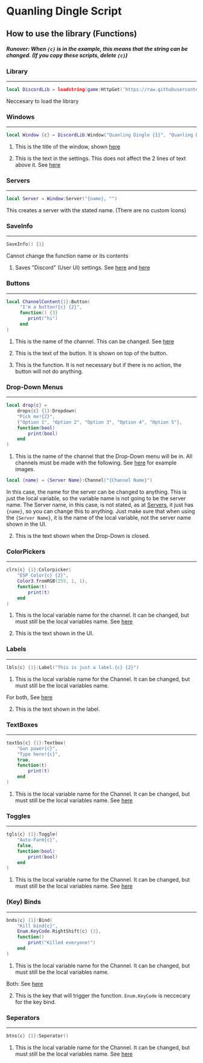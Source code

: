 # Quanling Dingle Script


## How to use the library (Functions)

##### Runover: When `{c}` is in the example, this means that the string can be changed. (If you copy these scripts, delete `{c}`)

### Library

------
```lua
local DiscordLib = loadstring(game:HttpGet('https://raw.githubusercontent.com/ThatError404/Quanling-Dingle-Script/main/ui-lib.lua', true))()
```
Neccesary to load the library

### Windows

------
```lua
local Window {c} = DiscordLib:Window("Quanling Dingle {1}", "Quanling Dingle Engine {2}")
```

1. This is the title of the window, shown [here](https://github.com/ThatError404/Quanling-Dingle-Script/blob/main/Example%20Images/QDS-MD-1.png?raw=true)

2. This is the text in the settings. This does not affect the 2 lines of text above it. See [here](https://github.com/ThatError404/Quanling-Dingle-Script/blob/main/Example%20Images/QDS-MD-2.png?raw=true)

### Servers

------
```lua
local Server = Window:Server("{name}, "")
```

This creates a server with the stated name. (There are no custom Icons)

### SaveInfo

------
```lua
SaveInfo() {1}
```
Cannot change the function name or its contents
1. Saves "Discord" (User UI) settings. See [here](https://github.com/ThatError404/Quanling-Dingle-Script/blob/main/Example%20Scripts/SaveInfo.lua) and [here](https://github.com/ThatError404/Quanling-Dingle-Script/blob/main/Example%20Images/QDS-MD-3.png?raw=true)


### Buttons

------

```lua
local ChannelContent{1}:Button(
     "I'm a button!{c} {2}",
     function() {3}
        print("hi")
     end
)
```

1. This is the name of the channel. This can be changed. See [here](https://github.com/ThatError404/Quanling-Dingle-Script/blob/main/Example%20Images/QDS-MD-4.png?raw=true)

2. This is the text of the button. It is shown on top of the button.

3. This is the function. It is not necessary but if there is no action, the button will not do anything.

### Drop-Down Menus

------

```lua
local drop{c} =
    drops{c} {1}:Dropdown(
    "Pick me!{2}",
    {"Option 1", "Option 2", "Option 3", "Option 4", "Option 5"},
    function(bool)
        print(bool)
    end
)
```

1. This is the name of the channel that the Drop-Down menu will be in. All channels must be made with the following. See [here](https://github.com/ThatError404/Quanling-Dingle-Script/blob/main/Example%20Images/QDS-MD-5.png?raw=true) for example images.
```lua
local {name} = {Server Name}:Channel("{Channel Name}")
```
In this case, the name for the server can be changed to anything. This is just the local variable, so the variable name is not going to be the server name. The Server name, in this case, is not stated, as at [Servers](https://github.com/ThatError404/Quanling-Dingle-Script/blob/main/README.md#servers), it just has `{name}`, so you can change this to anything. Just make sure that when using the `{Server Name}`, it is the name of the local variable, not the server name shown in the UI.

2. This is the text shown when the Drop-Down is closed.

### ColorPickers

------

```lua
clrs{c} {1}:Colorpicker(
    "ESP Color{c} {2}",
    Color3.fromRGB(255, 1, 1),
    function(t)
        print(t)
    end
)
```

1. This is the local variable name for the channel. It can be changed, but must still be the local variables name. See [here](https://github.com/ThatError404/Quanling-Dingle-Script/blob/main/Example%20Images/QDS-MD-6.png?raw=true)

2. This is the text shown in the UI.

### Labels

------

```lua
lbls{c} {1}:Label("This is just a label.{c} {2}")
```

1. This is the local variable name for the Channel. It can be changed, but must still be the local variables name.

For both, See [here](https://github.com/ThatError404/Quanling-Dingle-Script/blob/main/Example%20Images/QDS-MD-7.png?raw=true)

2. This is the text shown in the label.

### TextBoxes

------

```lua
textbs{c} {1}:Textbox(
    "Gun power{c}",
    "Type here!{c}",
    true,
    function(t)
        print(t)
    end
)
```

1. This is the local variable name for the Channel. It can be changed, but must still be the local variables name. See [here](https://github.com/ThatError404/Quanling-Dingle-Script/blob/main/Example%20Images/QDS-MD-8.png?raw=true)

### Toggles

------

```lua
tgls{c} {1}:Toggle(
    "Auto-Farm{c}",
    false,
    function(bool)
        print(bool)
    end
)
```
1. This is the local variable name for the Channel. It can be changed, but must still be the local variables name. See [here](https://github.com/ThatError404/Quanling-Dingle-Script/blob/main/Example%20Images/QDS-MD-9.png?raw=true)

### (Key) Binds

------

```lua
bnds{c} {1}:Bind(
    "Kill bind{c}",
    Enum.KeyCode.RightShift{c} {2},
    function()
        print("Killed everyone!")
    end
)
```
1. This is the local variable name for the Channel. It can be changed, but must still be the local variables name.

Both: See [here](https://github.com/ThatError404/Quanling-Dingle-Script/blob/main/Example%20Images/QDS-MD-10.png?raw=true)

2. This is the key that will trigger the function. `Enum.KeyCode` is neccecary for the key bind.

### Seperators

------

```lua
btns{c} {1}:Seperator()
```

1. This is the local variable name for the Channel. It can be changed, but must still be the local variables name. See [here](https://github.com/ThatError404/Quanling-Dingle-Script/blob/main/Example%20Images/QDS-MD-11.png?raw=true)
